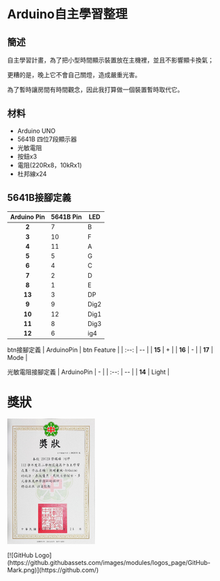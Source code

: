 # Arduino自主學習整理

## 簡述

自主學習計畫，為了把小型時間顯示裝置放在主機裡，並且不影響顯卡換氣；

更糟的是，晚上它不會自己關燈，造成嚴重光害。

為了暫時讓房間有時間觀念，因此我打算做一個裝置暫時取代它。

## 材料
- Arduino UNO
- 5641B 四位7段顯示器
- 光敏電阻
- 按鈕x3
- 電阻(220Rx8，10kRx1)
- 杜邦線x24

## 5641B接腳定義
| Arduino Pin | 5641B Pin | LED |
| :--: | -- | -- |
| **2** | 7 | B |
| **3** | 10 | F |
| **4** | 11 | A |
| **5** | 5 | G |
| **6** | 4 | C |
| **7** | 2 | D |
| **8** | 1 | E |
| **13** | 3 | DP |
| **9** | 9 |  Dig2 |
| **10** | 12 | Dig1 |
| **11** | 8 | Dig3 |
| **12** | 6 | ig4 |

btn接腳定義
| ArduinoPin | btn Feature |
| :--: | -- |
| **15** | + |
| **16** | - |
| **17** | Mode |

光敏電阻接腳定義
| ArduinoPin | - |
| :--: | -- |
| **14** | Light |

# 獎狀

<p align="left">
  <img src="207_s2_29自主學習獎狀.jpg" width="40%"/>
  <br>
</p>
[![GitHub Logo](https://github.githubassets.com/images/modules/logos_page/GitHub-Mark.png)](https://github.com/)
